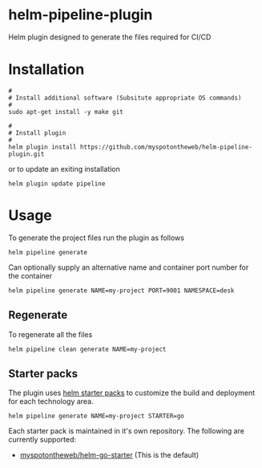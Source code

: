 # helm-pipeline-plugin

Helm plugin designed to generate the files required for CI/CD

# Installation

```
#
# Install additional software (Subsitute appropriate OS commands)
#
sudo apt-get install -y make git

#
# Install plugin
#
helm plugin install https://github.com/myspotontheweb/helm-pipeline-plugin.git
```

or to update an exiting installation

```
helm plugin update pipeline
```

# Usage

To generate the project files run the plugin as follows

```
helm pipeline generate
```

Can optionally supply an alternative name and container port number for the container

```
helm pipeline generate NAME=my-project PORT=9001 NAMESPACE=desk
```

## Regenerate

To regenerate all the files

```
helm pipeline clean generate NAME=my-project
```

## Starter packs

The plugin uses [helm starter packs](https://helm.sh/docs/developing_charts/#chart-starter-packs) to customize the build and deployment for each technology area.

```
helm pipeline generate NAME=my-project STARTER=go
```

Each starter pack is maintained in it's own repository. The following are currently supported:

* [myspotontheweb/helm-go-starter](https://github.com/myspotontheweb/helm-go-starter) (This is the default)

